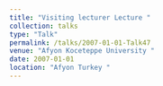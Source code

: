 ```yaml
---
title: "Visiting lecturer Lecture "
collection: talks
type: "Talk"
permalink: /talks/2007-01-01-Talk47
venue: "Afyon Koceteppe University "
date: 2007-01-01
location: "Afyon Turkey "
---
```

